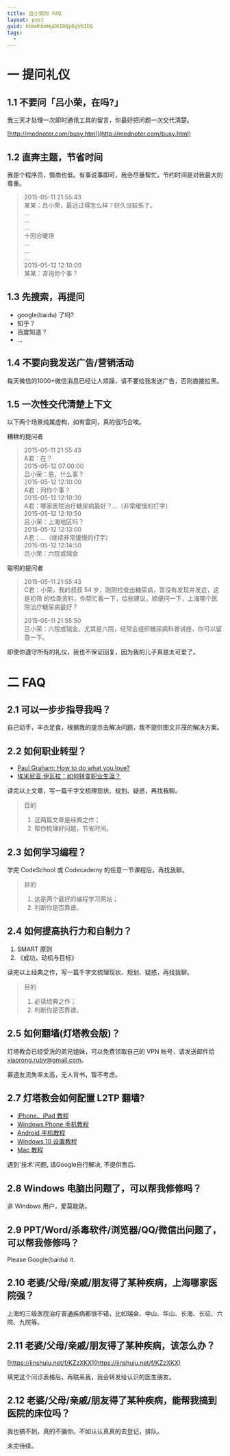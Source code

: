 ```yaml
---
title: 吕小荣的 FAQ
layout: post
guid: hbmHhbmHpD6IDQpDgV6IDQ
tags:
  - 
---
```


# 一 提问礼仪

## 1.1 不要问「吕小荣，在吗?」

我三天才处理一次即时通讯工具的留言，你最好把问题一次交代清楚。

[http://mednoter.com/busy.html](http://mednoter.com/busy.html)

## 1.2 直奔主题，节省时间

我是个程序员，情商也低。有事说事即可，我会尽量帮忙。节约时间是对我最大的尊重。

> 2015-05-11 21:55:43  
> 某某：吕小荣，最近过得怎么样？好久没联系了。  
> ...  
> ...  
> ...  
> 十回合暖场   
> ...    
> ...  
> ...      
> 2015-05-12 12:10:00  
> 某某：咨询你个事？  

## 1.3 先搜索，再提问

* google(baidu) 了吗?
* 知乎？
* 百度知道？
* ...

## 1.4 不要向我发送广告/营销活动

每天微信的1000+微信消息已经让人烦躁，请不要给我发送广告，否则直接拉黑。

## 1.5 一次性交代清楚上下文

以下两个场景纯属虚构，如有雷同，真的很巧合唉。

糟糕的提问者

> 2015-05-11 21:55:43    
> A君：在？  
> 2015-05-12 07:00:00  
> 吕小荣：恩，什么事？  
> 2015-05-12 12:10:00  
> A君：问你个事？  
> 2015-05-12 12:10:30  
> A君：哪家医院治疗糖尿病最好？…（非常缓慢的打字）  
> 2015-05-12 12:10:50  
> 吕小荣：上海地区吗？  
> 2015-05-12 12:13:00  
> A君：…（继续非常缓慢的打字）  
> 2015-05-12 12:14:50  
> 吕小荣：六院或瑞金  

聪明的提问者

> 2015-05-11 21:55:43  
> C君：小荣，我的叔叔 54 岁，刚刚检查出糖尿病，暂没有发现并发症，这是初筛  的检查资料，你帮忙看一下，给些建议。顺便问一下，上海哪个医院治疗糖尿病最好？ 
> 
> 2015-05-11 21:55:50  
> 吕小荣：六院或瑞金。尤其是六院，经常会组织糖尿病科普讲座，你可以留意一下。  


即使你遵守所有的礼仪，我也不保证回复，因为我的儿子真是太可爱了。


# 二 FAQ

## 2.1 可以一步步指导我吗？

自己动手，丰衣足食，根据我的提示去解决问题，我不提供图文并茂的解决方案。

## 2.2 如何职业转型？

- [Paul Graham: How to do what you love?](http://www.paulgraham.com/love.html) 
- [埃米尼亚.伊瓦拉：如何转变职业生涯？](http://www.yangzhiping.com/psy/Working-Identity.html)

读完以上文章，写一篇千字文梳理现状、规划、疑惑，再找我聊。

> 目的  
> 1. 这两篇文章是经典之作；  
> 2. 帮你梳理好问题，节省时间。

## 2.3 如何学习编程？

学完 CodeSchool 或 Codecademy 的任意一节课程后，再找我聊。

> 目的  
> 1. 这是两个最好的编程学习网站；  
> 2. 判断你是否靠谱。


## 2.4 如何提高执行力和自制力？

1. SMART 原则
2. 《成功，动机与目标》

读完以上经典之作，写一篇千字文梳理现状、规划、疑惑，再找我聊。

> 目的  
> 1. 必读经典之作；  
> 2. 判断你是否靠谱。

<a name='l2tp'></a>

## 2.5 如何翻墙(灯塔教会版)？

灯塔教会已经受洗的弟兄姐妹，可以免费领取自己的 VPN 帐号，请发送邮件给 xiaorong.ruby@gmail.com。

慕道友流失率太高，无人背书，暂不考虑。


## 2.7 灯塔教会如何配置 L2TP 翻墙?

- [iPhone、iPad 教程](http://note.youdao.com/yws/public/redirect/share?id=3b2b732c0471df95de0aed012eb272dc&type=false)
- [Windows Phone 手机教程](http://www.jianshu.com/p/5f934296e097)
- [Android 手机教程](http://note.youdao.com/yws/public/redirect/share?id=db68fec91db45072c55f109694e84501&type=false)
- [Windows 10 设置教程](http://www.jianshu.com/p/bff80aff2e29)
- [Mac 教程](http://note.youdao.com/yws/public/redirect/share?id=1b4fc47d5ea4ed6714fb6e162c3cc243&type=false)

遇到'技术'问题, 请Google自行解决, 不提供售后.


## 2.8 Windows 电脑出问题了，可以帮我修修吗？

非 Windows 用户，爱莫能助。

## 2.9 PPT/Word/杀毒软件/浏览器/QQ/微信出问题了，可以帮我修修吗？

Please Google(baidu) it.

## 2.10 老婆/父母/亲戚/朋友得了某种疾病，上海哪家医院强？

上海的三级医院治疗普通疾病都很不错，比如瑞金、中山、华山、长海、长征、六院、九院等。

## 2.11 老婆/父母/亲戚/朋友得了某种疾病，该怎么办？

[https://jinshuju.net/f/KZzXKX](https://jinshuju.net/f/KZzXKX)

填完这个问诊表格后，再联系我，我会转发给认识的医生朋友。

## 2.12 老婆/父母/亲戚/朋友得了某种疾病，能帮我搞到医院的床位吗？

我也搞不到，真的不骗你。不如认认真真的去登记，排队。


未完待续。
